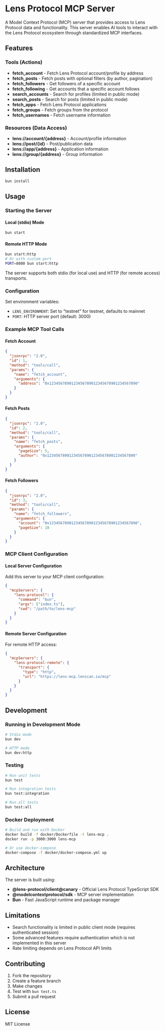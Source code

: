 # Lens Protocol MCP Server

A Model Context Protocol (MCP) server that provides access to Lens Protocol data and functionality. This server enables AI tools to interact with the Lens Protocol ecosystem through standardized MCP interfaces.

## Features

### Tools (Actions)
- **fetch_account** - Fetch Lens Protocol account/profile by address
- **fetch_posts** - Fetch posts with optional filters (by author, pagination)
- **fetch_followers** - Get followers of a specific account
- **fetch_following** - Get accounts that a specific account follows
- **search_accounts** - Search for profiles (limited in public mode)
- **search_posts** - Search for posts (limited in public mode)
- **fetch_apps** - Fetch Lens Protocol applications
- **fetch_groups** - Fetch groups from the protocol
- **fetch_usernames** - Fetch username information

### Resources (Data Access)
- **lens://account/{address}** - Account/profile information
- **lens://post/{id}** - Post/publication data
- **lens://app/{address}** - Application information
- **lens://group/{address}** - Group information

## Installation

```bash
bun install
```

## Usage

### Starting the Server

#### Local (stdio) Mode
```bash
bun start
```

#### Remote HTTP Mode
```bash
bun start:http
# Or with custom port
PORT=8080 bun start:http
```

The server supports both stdio (for local use) and HTTP (for remote access) transports.

### Configuration

Set environment variables:

- `LENS_ENVIRONMENT`: Set to "testnet" for testnet, defaults to mainnet
- `PORT`: HTTP server port (default: 3000)

### Example MCP Tool Calls

#### Fetch Account
```json
{
  "jsonrpc": "2.0",
  "id": 1,
  "method": "tools/call",
  "params": {
    "name": "fetch_account",
    "arguments": {
      "address": "0x1234567890123456789012345678901234567890"
    }
  }
}
```

#### Fetch Posts
```json
{
  "jsonrpc": "2.0", 
  "id": 2,
  "method": "tools/call",
  "params": {
    "name": "fetch_posts",
    "arguments": {
      "pageSize": 5,
      "author": "0x1234567890123456789012345678901234567890"
    }
  }
}
```

#### Fetch Followers
```json
{
  "jsonrpc": "2.0",
  "id": 3, 
  "method": "tools/call",
  "params": {
    "name": "fetch_followers",
    "arguments": {
      "account": "0x1234567890123456789012345678901234567890",
      "pageSize": 10
    }
  }
}
```

### MCP Client Configuration

#### Local Server Configuration
Add this server to your MCP client configuration:

```json
{
  "mcpServers": {
    "lens-protocol": {
      "command": "bun",
      "args": ["index.ts"],
      "cwd": "/path/to/lens-mcp"
    }
  }
}
```

#### Remote Server Configuration
For remote HTTP access:

```json
{
  "mcpServers": {
    "lens-protocol-remote": {
      "transport": {
        "type": "http",
        "url": "https://lens-mcp.lenscan.io/mcp"
      }
    }
  }
}
```

## Development

### Running in Development Mode
```bash
# Stdio mode
bun dev

# HTTP mode  
bun dev:http
```

### Testing
```bash
# Run unit tests
bun test

# Run integration tests  
bun test:integration

# Run all tests
bun test:all
```

### Docker Deployment

```bash
# Build and run with Docker
docker build -f docker/Dockerfile -t lens-mcp .
docker run -p 3000:3000 lens-mcp

# Or use docker-compose
docker-compose -f docker/docker-compose.yml up
```

## Architecture

The server is built using:
- **@lens-protocol/client@canary** - Official Lens Protocol TypeScript SDK
- **@modelcontextprotocol/sdk** - MCP server implementation
- **Bun** - Fast JavaScript runtime and package manager

## Limitations

- Search functionality is limited in public client mode (requires authenticated session)
- Some advanced features require authentication which is not implemented in this server
- Rate limiting depends on Lens Protocol API limits

## Contributing

1. Fork the repository
2. Create a feature branch
3. Make changes
4. Test with `bun test.ts`
5. Submit a pull request

## License

MIT License
